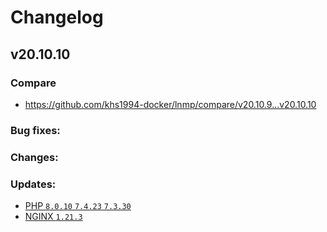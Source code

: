 # Changelog

## v20.10.10

### Compare

* https://github.com/khs1994-docker/lnmp/compare/v20.10.9...v20.10.10

### Bug fixes:

### Changes:

### Updates:

* [PHP `8.0.10` `7.4.23` `7.3.30`](https://www.php.net/ChangeLog-8.php#8.0.10)
* [NGINX `1.21.3`](https://nginx.org/en/CHANGES)
